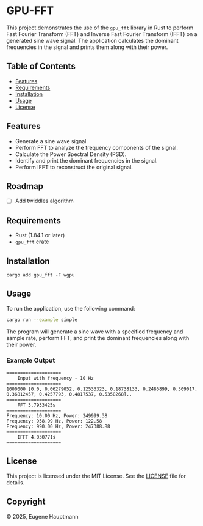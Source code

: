 # GPU-FFT

This project demonstrates the use of the `gpu_fft` library in Rust to perform Fast Fourier Transform (FFT) and Inverse Fast Fourier Transform (IFFT) on a generated sine wave signal. The application calculates the dominant frequencies in the signal and prints them along with their power.

## Table of Contents

- [Features](#features)
- [Requirements](#requirements)
- [Installation](#installation)
- [Usage](#usage)
- [License](#license)

## Features

- Generate a sine wave signal.
- Perform FFT to analyze the frequency components of the signal.
- Calculate the Power Spectral Density (PSD).
- Identify and print the dominant frequencies in the signal.
- Perform IFFT to reconstruct the original signal.

## Roadmap

- [ ] Add twiddles algorithm

## Requirements

- Rust (1.84.1 or later)
- `gpu_fft` crate

## Installation

```base
cargo add gpu_fft -F wgpu
```

## Usage

To run the application, use the following command:

```bash
cargo run --example simple
```

The program will generate a sine wave with a specified frequency and sample rate, perform FFT, and print the dominant frequencies along with their power.

### Example Output

```
====================
    Input with frequency - 10 Hz
====================
1000000 [0.0, 0.06279052, 0.12533323, 0.18738133, 0.2486899, 0.309017, 0.36812457, 0.4257793, 0.4817537, 0.5358268]..
====================
    FFT 3.7933425s
====================
Frequency: 10.00 Hz, Power: 249999.38
Frequency: 958.99 Hz, Power: 122.58
Frequency: 990.00 Hz, Power: 247388.88
====================
    IFFT 4.030771s
====================
```

## License

This project is licensed under the MIT License. See the [LICENSE](/LICENSE) file for details.

## Copyright

©️ 2025, Eugene Hauptmann
